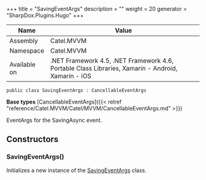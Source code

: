 

+++
title = "SavingEventArgs" 
description = ""
weight = 20
generator = "SharpDox.Plugins.Hugo"
+++

Name|Value
---|---
Assembly|Catel.MVVM
Namespace|Catel.MVVM
Available on|.NET Framework 4.5, .NET Framework 4.6, Portable Class Libraries, Xamarin - Android, Xamarin - iOS

```
public class SavingEventArgs : CancellableEventArgs
```

**Base types**
[CancellableEventArgs]({{< relref "reference/Catel.MVVM/Catel/MVVM/CancellableEventArgs.md" >}})

EventArgs for the SavingAsync event.

## Constructors

### SavingEventArgs()

Initializes a new instance of the [SavingEventArgs](#) class.

